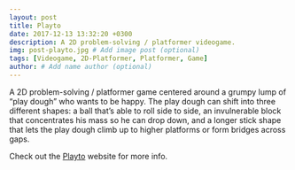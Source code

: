 ```yaml
---
layout: post
title: Playto
date: 2017-12-13 13:32:20 +0300
description: A 2D problem-solving / platformer videogame.
img: post-playto.jpg # Add image post (optional)
tags: [Videogame, 2D-Platformer, Platformer, Game]
author: # Add name author (optional)
---
```


A 2D problem-solving / platformer game centered around a grumpy lump of “play dough” who wants to be happy. The play dough can shift into three different shapes: a ball that’s able to roll side to side, an invulnerable block that concentrates his mass so he can drop down, and a longer stick shape that lets the play dough climb up to higher platforms or form bridges across gaps.

Check out the [Playto][playto-site] website for more info.

[playto-site]: https://dreamingbento.github.io
